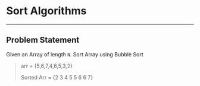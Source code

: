 #  Sort Algorithms
***
## Problem Statement

Given an Array of length ``N``. Sort Array using Bubble Sort

> arr = {5,6,7,4,6,5,3,2}
> 
>Sorted Arr = {2 3 4 5 5 6 6 7}

